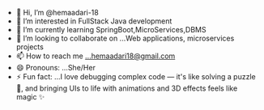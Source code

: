 - 👋 Hi, I’m @hemaadari-18
- 👀 I’m interested in FullStack Java development
- 🌱 I’m currently learning SpringBoot,MicroServices,DBMS 
- 💞️ I’m looking to collaborate on ...Web applications, microservices projects
- 📫 How to reach me ...hemaadari18@gmail.com
- 😄 Pronouns: ...She/Her
- ⚡ Fun fact: ...I love debugging complex code — it's like solving a puzzle 🧩, and bringing UIs to life with animations and 3D effects feels like magic ✨

<!---
hemaadari-18/hemaadari-18 is a ✨ special ✨ repository because its `README.md` (this file) appears on your GitHub profile.
You can click the Preview link to take a look at your changes.
--->

